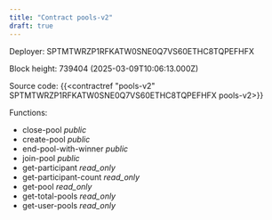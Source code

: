 ```yaml
---
title: "Contract pools-v2"
draft: true
---
```

Deployer: SPTMTWRZP1RFKATW0SNE0Q7VS60ETHC8TQPEFHFX


 



Block height: 739404 (2025-03-09T10:06:13.000Z)

Source code: {{<contractref "pools-v2" SPTMTWRZP1RFKATW0SNE0Q7VS60ETHC8TQPEFHFX pools-v2>}}

Functions:

* close-pool _public_
* create-pool _public_
* end-pool-with-winner _public_
* join-pool _public_
* get-participant _read_only_
* get-participant-count _read_only_
* get-pool _read_only_
* get-total-pools _read_only_
* get-user-pools _read_only_
